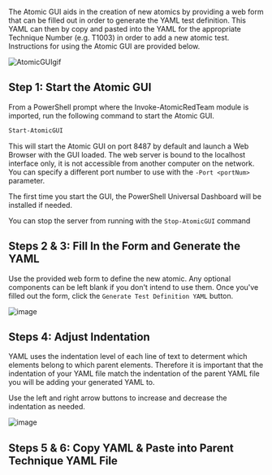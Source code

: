 The Atomic GUI aids in the creation of new atomics by providing a web form that can be filled out in order to generate the YAML test definition. This YAML can then by copy and pasted into the YAML for the appropriate Technique Number (e.g. T1003) in order to add a new atomic test. Instructions for using the Atomic GUI are provided below.

![AtomicGUIgif](https://user-images.githubusercontent.com/22311332/83468238-656db080-a439-11ea-8123-25bf45068961.gif)

## Step 1: Start the Atomic GUI

From a PowerShell prompt where the Invoke-AtomicRedTeam module is imported, run the following command to start the Atomic GUI.

```powershell
Start-AtomicGUI
```

This will start the Atomic GUI on port 8487 by default and launch a Web Browser with the GUI loaded. The web server is bound to the localhost interface only, it is not accessible from another computer on the network. You can specify a different port number to use with the `-Port <portNum>` parameter.

The first time you start the GUI, the PowerShell Universal Dashboard will be installed if needed.

You can stop the server from running with the `Stop-AtomicGUI` command

## Steps 2 & 3: Fill In the Form and Generate the YAML

Use the provided web form to define the new atomic. Any optional components can be left blank if you don't intend to use them. Once you've filled out the form, click the `Generate Test Definition YAML` button.

![image](https://user-images.githubusercontent.com/22311332/83467703-f6438c80-a437-11ea-8747-3152ce15b35c.png)

## Steps 4: Adjust Indentation

YAML uses the indentation level of each line of text to determent which elements belong to which parent elements. Therefore it is important that the indentation of your YAML file match the indentation of the parent YAML file you will be adding your generated YAML to.

Use the left and right arrow buttons to increase and decrease the indentation as needed.

![image](https://user-images.githubusercontent.com/22311332/83550142-998db380-a4c3-11ea-86ee-dbf726008587.png)

## Steps 5 & 6: Copy YAML & Paste into Parent Technique YAML File